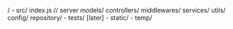 /
    - src/
        index.js // server
        models/
        controllers/
        middlewares/
        services/
        utils/
        config/
        repository/
    - tests/ [later]
    - static/
    - temp/